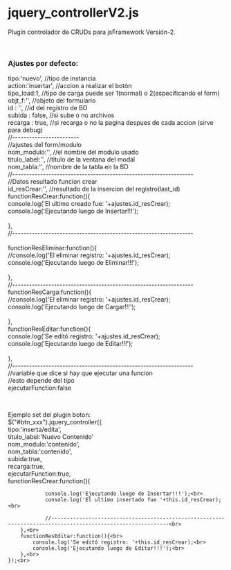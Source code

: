 # jquery_controllerV2.js
Plugin controlador de CRUDs para jsFramework Versión-2.

<br>

<h3>Ajustes por defecto:</h3>

tipo:'nuevo', //tipo de instancia<br>
action:'insertar', //accion a realizar el botón<br>
tipo_load:1, //tipo de carga puede ser 1(normal) o 2(especificando el form)<br>
objt_f:'', //objeto del formulario<br>
id : '', //id del registro de BD<br>
subida : false, //si sube o no archivos<br>
recarga : true, //si recarga o no la pagina despues de cada accion (sirve para debug)<br>
//------------------------<br>
//ajustes del form/modulo<br>
nom_modulo:'', //el nombre del modulo usado<br>
titulo_label:'', //titulo de la ventana del modal<br>
nom_tabla:'', //nombre de la tabla en la BD<br>
//-----------------------------------------------------------------<br>
//Datos resultado funcion crear<br>
id_resCrear:'', //resultado de la insercion del registro(last_id)<br>
functionResCrear:function(){<br>
    console.log('El ultimo creado fue: '+ajustes.id_resCrear);<br>
    console.log('Ejecutando luego de Insertar!!!');<br>                
},<br>
//----------------------------------------------------------------- <br>           
functionResEliminar:function(){<br>
    //console.log('El eliminar registro: '+ajustes.id_resCrear);<br>
    console.log('Ejecutando luego de Eliminar!!!');<br>                
},<br>
//-----------------------------------------------------------------<br>
functionResCarga:function(){<br>
    //console.log('El eliminar registro: '+ajustes.id_resCrear);<br>
    console.log('Ejecutando luego de Cargar!!!'); <br>               
},<br>
functionResEditar:function(){<br>
    console.log('Se editó registro: '+ajustes.id_resCrear);<br>
    console.log('Ejecutando luego de Editar!!!');<br>                
},<br>
//-----------------------------------------------------------------<br>
//variable que dice si hay que ejecutar una funcion<br>
//esto depende del tipo<br>
ejecutarFunction:false<br>

<br>

Ejemplo set del plugin boton:
<br>
$("#btn_xxx").jquery_controller({<br>
  		tipo:'inserta/edita',<br> 
  		titulo_label:'Nuevo Contenido'<br> 
  		nom_modulo:'contenido',<br>
  		nom_tabla:'contenido',<br>
  		subida:true,<br>
  		recarga:true,<br>
  		ejecutarFunction:true,<br>
  		functionResCrear:function(){<br>
                
                console.log('Ejecutando luego de Insertar!!!');<br>
                console.log('El ultimo insertado fue '+this.id_resCrear);<br>
                
                //------------------------------------------------------------------------------------------------------------<br>
	 	},<br>
	 	functionResEditar:function(){<br>
            console.log('Se editó registro: '+this.id_resCrear);<br>
            console.log('Ejecutando luego de Editar!!!');<br>                
        },<br>
  	});<br>

